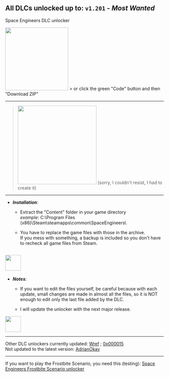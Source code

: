 ## All DLCs unlocked up to: `v1.201` - *Most Wanted*

Space Engineers DLC unlocker

<!-- DOWNLOAD LINK: https://github.com/Lamer87/Space_Engineers_DLC_unlocker/archive/refs/heads/main.zip -->
[<img src="https://i.ibb.co/JxM2nh7/Donwload-button-png-LITE.png" width="200"/>](https://github.com/Lamer87/Space_Engineers_DLC_unlocker/archive/refs/heads/main.zip) > or click the green "Code" button and then "Download ZIP"

---
> [<img src="https://i.ibb.co/QMrP5yL/SEmw-lol.jpg" width="250"/>](https://youtu.be/dQw4w9WgXcQ) (sorry, I couldn't resist, I had to create it)
---
- ***Installation***:

  - Extract the "Content" folder in your game directory  
*example*: C:\Program Files (x86)\Steam\steamapps\common\SpaceEngineers\

  - You have to replace the game files with those in the archive.  
If you mess with something, a backup is included so you don't have to recheck all game files from Steam.

[<img src="https://i.ibb.co/h7hwpbn/Empty-png.png" width="50"/>](https://github.com/Lamer87/Space_Engineers_DLC_unlocker)
---
- ***Notes***:

  - If you want to edit the files yourself, be careful because with each update, small changes are made in almost all the files, so it is NOT enough to edit only the last file added by the DLC.

  - I will update the unlocker with the next major release.

[<img src="https://i.ibb.co/h7hwpbn/Empty-png.png" width="50"/>](https://github.com/Lamer87/Space_Engineers_DLC_unlocker)

---

Other DLC unlockers currently updated: [Wref](https://github.com/wrefgtzweve/SpaceEngineersDLCUnlocker) ; [0x000015](https://github.com/0x000015/SpaceEngineers-DLC-Bypass)  
Not updated to the latest version: [AdrianOkay](https://github.com/AdrianOkay/SpaceEngineersDLC-Unlocker)  

---
If you want to play the Frostbite Scenario, you need this (testing): [Space Engineers Frostbite Scenario unlocker](https://github.com/Lamer87/Space-Engineers-Frostbite-Scenario-Unlocker)  
  
  
